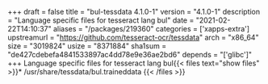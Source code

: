 +++
draft = false
title = "bul-tessdata 4.1.0-1"
version = "4.1.0-1"
description = "Language specific files for tesseract lang bul"
date = "2021-02-22T14:10:37"
aliases = "/packages/219360"
categories = ['xapps-extra']
upstreamurl = "https://github.com/tesseract-ocr/tessdata"
arch = "x86_64"
size = "3019824"
usize = "8371884"
sha1sum = "de427cdebefa4841533897ac4dd78e9e36ae2bd6"
depends = "['glibc']"
+++
Language specific files for tesseract lang bul{{< files text="show files" >}}* /usr/share/tessdata/bul.traineddata
{{< /files >}}